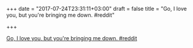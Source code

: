 +++
date = "2017-07-24T23:31:11+03:00"
draft = false
title = "Go, I love you, but you're bringing me down.  #reddit"

+++

<p><a href="https://t.co/8zEOor3HsN">Go, I love you, but you're bringing me down.  #reddit</a></p>